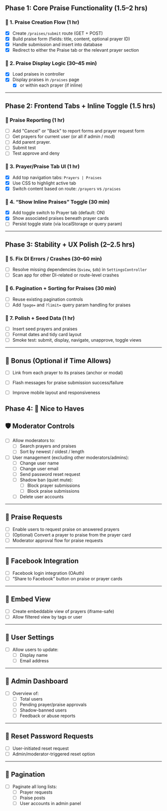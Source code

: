 ## Phase 1: Core Praise Functionality (1.5–2 hrs)

### 🔹 1. Praise Creation Flow (1 hr)
- [x] Create `/praises/submit` route (GET + POST)
- [x] Build praise form (fields: title, content, optional prayer ID)
- [x] Handle submission and insert into database
- [x] Redirect to either the Praise tab or the relevant prayer section

### 🔹 2. Praise Display Logic (30–45 min)
- [x] Load praises in controller
- [x] Display praises in `/praises` page 
  - [x] or within each prayer (if inline)

---

## Phase 2: Frontend Tabs + Inline Toggle (1.5 hrs)

### 🔹 Praise Reporting (1 hr) 
- [ ] Add "Cancel" or "Back" to report forms and prayer request form
- [ ] Get prayers for current user (or all if admin / mod)
- [ ] Add parent prayer.
- [ ] Submit test
- [ ] Test approve and deny

### 🔹 3. Prayer/Praise Tab UI (1 hr)
- [x] Add top navigation tabs: `Prayers | Praises`
- [x] Use CSS to highlight active tab
- [x] Switch content based on route: `/prayers` vs `/praises`

### 🔹 4. “Show Inline Praises” Toggle (30 min)
- [x] Add toggle switch to Prayer tab (default: ON)
- [x] Show associated praises beneath prayer cards
- [ ] Persist toggle state (via localStorage or query param)

---

## Phase 3: Stability + UX Polish (2–2.5 hrs)

### 🔹 5. Fix DI Errors / Crashes (30–60 min)
- [ ] Resolve missing dependencies (`$view`, `$db`) in `SettingsController`
- [ ] Scan app for other DI-related or route-level crashes

### 🔹 6. Pagination + Sorting for Praises (30 min)
- [ ] Reuse existing pagination controls
- [ ] Add `?page=` and `?limit=` query param handling for praises

### 🔹 7. Polish + Seed Data (1 hr)
- [ ] Insert seed prayers and praises
- [ ] Format dates and tidy card layout
- [ ] Smoke test: submit, display, navigate, unapprove, toggle views

---

## 🚀 Bonus (Optional if Time Allows)
- [ ] Link from each prayer to its praises (anchor or modal)
- [ ] Flash messages for praise submission success/failure
- [ ] Improve mobile layout and responsiveness


## Phase 4: 🌟 Nice to Haves

## 🛡️ Moderator Controls
- [ ] Allow moderators to:
  - [ ] Search prayers and praises
  - [ ] Sort by newest / oldest / length
- [ ] User management (excluding other moderators/admins):
  - [ ] Change user name
  - [ ] Change user email
  - [ ] Send password reset request
  - [ ] Shadow ban (quiet mute):
    - [ ] Block prayer submissions
    - [ ] Block praise submissions
  - [ ] Delete user accounts

---

## 🙏 Praise Requests
- [ ] Enable users to request praise on answered prayers
- [ ] (Optional) Convert a prayer to praise from the prayer card
- [ ] Moderator approval flow for praise requests

---

## 📱 Facebook Integration
- [ ] Facebook login integration (OAuth)
- [ ] “Share to Facebook” button on praise or prayer cards

---

## 🧩 Embed View
- [ ] Create embeddable view of prayers (iframe-safe)
- [ ] Allow filtered view by tags or user

---

## 👤 User Settings
- [ ] Allow users to update:
  - [ ] Display name
  - [ ] Email address

---

## 🧠 Admin Dashboard
- [ ] Overview of:
  - [ ] Total users
  - [ ] Pending prayer/praise approvals
  - [ ] Shadow-banned users
  - [ ] Feedback or abuse reports

---

## 🔐 Reset Password Requests
- [ ] User-initiated reset request
- [ ] Admin/moderator-triggered reset option

---

## 📄 Pagination
- [ ] Paginate all long lists:
  - [ ] Prayer requests
  - [ ] Praise posts
  - [ ] User accounts in admin panel
